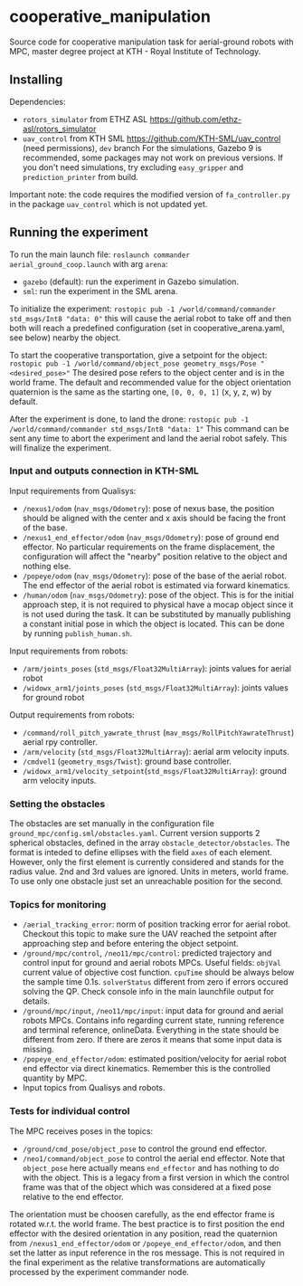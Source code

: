 # cooperative_manipulation
Source code for cooperative manipulation task for aerial-ground robots with MPC, master degree project at KTH - Royal Institute of Technology.

## Installing
Dependencies:
* `rotors_simulator` from ETHZ ASL https://github.com/ethz-asl/rotors_simulator
* `uav_control` from KTH SML https://github.com/KTH-SML/uav_control (need permissions), `dev` branch
For the simulations, Gazebo 9 is recommended, some packages may not work on previous versions. If you don't need simulations, try excluding `easy_gripper` and `prediction_printer` from build.


Important note: the code requires the modified version of `fa_controller.py` in the package `uav_control` which is not updated yet. 

## Running the experiment

To run the main launch file:
`roslaunch commander aerial_ground_coop.launch`
with arg `arena`:
* `gazebo` (default): run the experiment in Gazebo simulation.
* `sml`: run the experiment in the SML arena.

To initialize the experiment:
`rostopic pub -1 /world/command/commander std_msgs/Int8 "data: 0"`
this will cause the aerial robot to take off and then both will reach a predefined configuration (set in cooperative_arena.yaml, see below) nearby the object.

To start the cooperative transportation, give a setpoint for the object:
`rostopic pub -1 /world/command/object_pose geometry_msgs/Pose "<desired_pose>"`
The desired pose refers to the object center and is in the world frame.
The default and recommended value for the object orientation quaternion is the same as the starting one, `[0, 0, 0, 1]` (x, y, z, w) by default.

After the experiment is done, to land the drone:
`rostopic pub -1 /world/command/commander std_msgs/Int8 "data: 1"`
This command can be sent any time to abort the experiment and land the aerial robot safely.
This will finalize the experiment.

### Input and outputs connection in KTH-SML

Input requirements from Qualisys:

* `/nexus1/odom` (`nav_msgs/Odometry`): pose of nexus base, the position should be aligned with the center and x axis should be facing the front of the base.
* `/nexus1_end_effector/odom` (`nav_msgs/Odometry`): pose of ground end effector. No particular requirements on the frame displacement, the configuration will affect the "nearby" position relative to the object and nothing else.
* `/popeye/odom`  (`nav_msgs/Odometry`): pose of the base of the aerial robot.
The end effector of the aerial robot is estimated via forward kinematics.
* `/human/odom` (`nav_msgs/Odometry`): pose of the object. This is for the initial approach step, it is not required to physical have a mocap object since it is not used during the task. It can be substituted by manually publishing a constant initial pose in which the object is located. This can be done  by running `publish_human.sh`.

 Input requirements from robots:
 * `/arm/joints_poses` (`std_msgs/Float32MultiArray`):  joints values for aerial robot
 * `/widowx_arm1/joints_poses` (`std_msgs/Float32MultiArray`):  joints values for ground robot

 Output requirements from robots:
 * `/command/roll_pitch_yawrate_thrust` (`mav_msgs/RollPitchYawrateThrust`) aerial rpy controller.
* `/arm/velocity` (`std_msgs/Float32MultiArray`): aerial arm velocity inputs.
* `/cmdvel1` (`geometry_msgs/Twist`): ground base controller.
* `/widowx_arm1/velocity_setpoint`(`std_msgs/Float32MultiArray`): ground arm velocity inputs.

### Setting the obstacles

The obstacles are set manually in the configuration file `ground_mpc/config.sml/obstacles.yaml`.
Current version supports 2 spherical obstacles, defined in the array `obstacle_detector/obstacles`. The format is inteded to define ellipses with the field `axes` of each element.
However, only the first element is currently considered and stands for the radius value. 2nd and 3rd values are ignored. Units in meters, world frame. To use only one obstacle just set an unreachable position for the second.

### Topics for monitoring

* `/aerial_tracking_error`: norm of position tracking error for aerial robot. Checkout this topic to make sure the UAV reached the setpoint after approaching step and before entering the object setpoint.
* `/ground/mpc/control`, `/neo11/mpc/control`: predicted trajectory and control input for ground and aerial robots MPCs. Useful fields: `objVal` current value of objective cost function. `cpuTime` should be always below the sample time 0.1s. `solverStatus` different from zero if errors occured solving the QP. Check console info in the main launchfile output for details.
* `/ground/mpc/input`, `/neo11/mpc/input`: input data for ground and aerial robots MPCs. Contains info regarding current state, running reference and terminal reference, onlineData. 
Everything in the state should be different from zero. If there are zeros it means that some input data is missing.
* `/popeye_end_effector/odom`: estimated position/velocity for aerial robot end effector via direct kinematics. Remember this is the controlled quantity by MPC.
* Input topics from Qualisys and robots.

### Tests for individual control

The MPC receives poses in the topics:
* `/ground/cmd_pose/object_pose` to control the ground end effector.
* `/neo1/command/object_pose` to control the aerial end effector.
Note that `object_pose` here actually means `end_effector` and has nothing to do with the object. This is a legacy from a first version in which the control frame was that of the object which was considered at a fixed pose relative to the end effector.

The orientation must be choosen carefully, as the end effector frame is rotated w.r.t. the world frame. The best practice is to first position the end effector with the desired orientation in any position, read the quaternion from `/nexus1_end_effector/odom` or `/popeye_end_effector/odom`, and then set the latter as input reference in the ros message.
This is not required in the final experiment as the relative transformations are automatically processed by the experiment commander node.